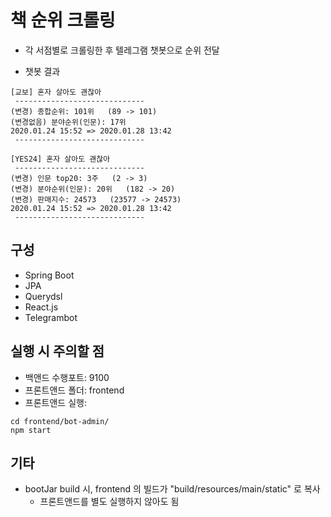
# 책 순위 크롤링

- 각 서점별로 크롤링한 후 텔레그램 챗봇으로 순위 전달

- 챗봇 결과
~~~
[교보] 혼자 살아도 괜찮아
 -----------------------------
(변경) 종합순위: 101위   (89 -> 101)
(변경없음) 분야순위(인문): 17위
2020.01.24 15:52 => 2020.01.28 13:42
 -----------------------------

[YES24] 혼자 살아도 괜찮아
 -----------------------------
(변경) 인문 top20: 3주   (2 -> 3)
(변경) 분야순위(인문): 20위   (182 -> 20)
(변경) 판매지수: 24573   (23577 -> 24573)
2020.01.24 15:52 => 2020.01.28 13:42
 -----------------------------
~~~


## 구성
- Spring Boot
- JPA
- Querydsl
- React.js
- Telegrambot


## 실행 시 주의할 점
- 백앤드 수행포트: 9100
- 프론트앤드 폴더: frontend
- 프론트앤드 실행:
~~~ 
cd frontend/bot-admin/
npm start
~~~


## 기타
- bootJar build 시, frontend 의 빌드가 "build/resources/main/static" 로 복사
    - 프론트앤드를 별도 실행하지 않아도 됨